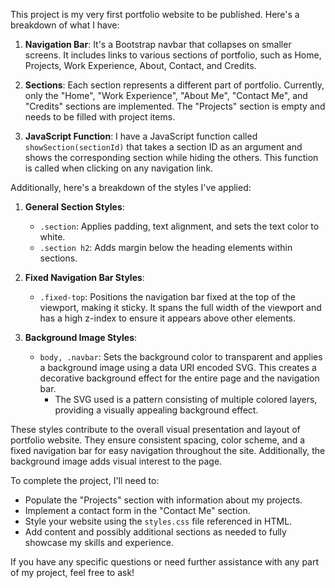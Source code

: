 This project is my very first portfolio website to be published. Here's a breakdown of what I have:

1. **Navigation Bar**: It's a Bootstrap navbar that collapses on smaller screens. It includes links to various sections of portfolio, such as Home, Projects, Work Experience, About, Contact, and Credits.

2. **Sections**: Each section represents a different part of portfolio. Currently, only the "Home", "Work Experience", "About Me", "Contact Me", and "Credits" sections are implemented. The "Projects" section is empty and needs to be filled with project items.

3. **JavaScript Function**: I have a JavaScript function called `showSection(sectionId)` that takes a section ID as an argument and shows the corresponding section while hiding the others. This function is called when clicking on any navigation link.

Additionally, here's a breakdown of the styles I've applied:

1. **General Section Styles**:
   - `.section`: Applies padding, text alignment, and sets the text color to white.
   - `.section h2`: Adds margin below the heading elements within sections.

2. **Fixed Navigation Bar Styles**:
   - `.fixed-top`: Positions the navigation bar fixed at the top of the viewport, making it sticky. It spans the full width of the viewport and has a high z-index to ensure it appears above other elements.

3. **Background Image Styles**:
   - `body, .navbar`: Sets the background color to transparent and applies a background image using a data URI encoded SVG. This creates a decorative background effect for the entire page and the navigation bar.
     - The SVG used is a pattern consisting of multiple colored layers, providing a visually appealing background effect.

These styles contribute to the overall visual presentation and layout of portfolio website. They ensure consistent spacing, color scheme, and a fixed navigation bar for easy navigation throughout the site. Additionally, the background image adds visual interest to the page.

To complete the project, I'll need to:

- Populate the "Projects" section with information about my projects.
- Implement a contact form in the "Contact Me" section.
- Style your website using the `styles.css` file referenced in HTML.
- Add content and possibly additional sections as needed to fully showcase my skills and experience.

If you have any specific questions or need further assistance with any part of my project, feel free to ask!
